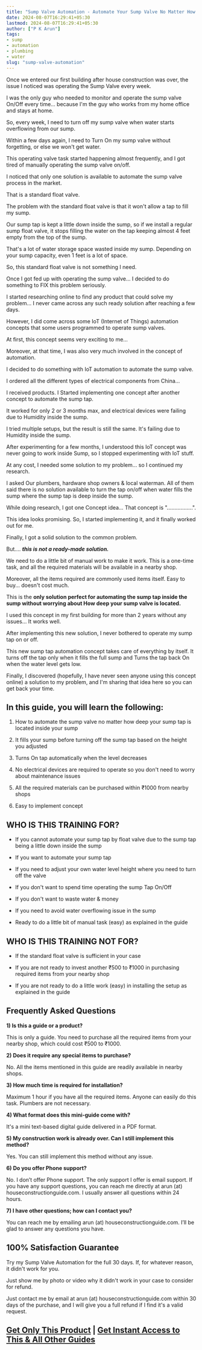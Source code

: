 ```yaml
---
title: "Sump Valve Automation - Automate Your Sump Valve No Matter How Deep your Sump Valve/Tap is Located Inside your Sump"
date: 2024-08-07T16:29:41+05:30
lastmod: 2024-08-07T16:29:41+05:30
author: ["P K Arun"]
tags: 
- sump
- automation
- plumbing
- water
slug: "sump-valve-automation"
---
```


Once we entered our first building after house construction was over, the issue I noticed was operating the Sump Valve every week.

I was the only guy who needed to monitor and operate the sump valve On/Off every time… because I'm the guy who works from my home office and stays at home.

So, every week, I need to turn off my sump valve when water starts overflowing from our sump.

Within a few days again, I need to Turn On my sump valve without forgetting, or else we won't get water. 

This operating valve task started happening almost frequently, and I got tired of manually operating the sump valve on/off.

I noticed that only one solution is available to automate the sump valve process in the market. 

That is a standard float valve.

The problem with the standard float valve is that it won't allow a tap to fill my sump.

Our sump tap is kept a little down inside the sump, so if we install a regular sump float valve, it stops filling the water on the tap keeping almost 4 feet empty from the top of the sump.

That's a lot of water storage space wasted inside my sump.
Depending on your sump capacity, even 1 feet is a lot of space. 

So, this standard float valve is not something I need.

Once I got fed up with operating the sump valve… I decided to do something to FIX this problem seriously.

I started researching online to find any product that could solve my problem… I never came across any such ready solution after reaching a few days.

However, I did come across some IoT (Internet of Things) automation concepts that some users programmed to operate sump valves.

At first, this concept seems very exciting to me…

Moreover, at that time, I was also very much involved in the concept of automation. 

I decided to do something with IoT automation to automate the sump valve.

I ordered all the different types of electrical components from China…

I received products. I Started implementing one concept after another concept to automate the sump tap.

It worked for only 2 or 3 months max, and electrical devices were failing due to Humidity inside the sump.

I tried multiple setups, but the result is still the same. It's failing due to Humidity inside the sump.

After experimenting for a few months, I understood this IoT concept was never going to work inside Sump, so I stopped experimenting with IoT stuff.

At any cost, I needed some solution to my problem… so I continued my research.

I asked Our plumbers, hardware shop owners & local waterman. All of them said there is no solution available to turn the tap on/off when water fills the sump where the sump tap is deep inside the sump.

While doing research, I got one Concept idea… That concept is ".................". 

This idea looks promising. So, I started implementing it, and it finally worked out for me.

Finally, I got a solid solution to the common problem. 

But…. ***this is not a ready-made solution.*** 

We need to do a little bit of manual work to make it work. This is a one-time task, and all the required materials will be available in a nearby shop.

Moreover, all the items required are commonly used items itself. Easy to buy… doesn't cost much. 

This is the **only solution perfect for automating the sump tap inside the sump without worrying about How deep your sump valve is located.**

I used this concept in my first building for more than 2 years without any issues… It works well. 

After implementing this new solution, I never bothered to operate my sump tap on or off. 

This new sump tap automation concept takes care of everything by itself. It turns off the tap only when it fills the full sump and Turns the tap back On when the water level gets low.

Finally, I discovered (hopefully, I have never seen anyone using this concept online) a solution to my problem, and I'm sharing that idea here so you can get back your time. 

##  In this guide, you will learn the following:

1) How to automate the sump valve no matter how deep your sump tap is located inside your sump

2) It fills your sump before turning off the sump tap based on the height you adjusted

3) Turns On tap automatically when the level decreases 

4) No electrical devices are required to operate so you don't need to worry about maintenance issues

5) All the required materials can be purchased within ₹1000 from nearby shops

6) Easy to implement concept 



## WHO IS THIS TRAINING FOR?

- If you cannot automate your sump tap by float valve due to the sump tap being a little down inside the sump

- If you want to automate your sump tap 

- If you need to adjust your own water level height where you need to turn off the valve 

- If you don't want to spend time operating the sump Tap On/Off

- If you don't want to waste water & money

- If you need to avoid water overflowing issue in the sump

- Ready to do a little bit of manual task (easy) as explained in the guide


## WHO IS THIS TRAINING NOT FOR?

- If the standard float valve is sufficient in your case

- If you are not ready to invest another ₹500 to ₹1000 in purchasing required items from your nearby shop 

- If you are not ready to do a little work (easy) in installing the setup as explained in the guide



## Frequently Asked Questions

**1) Is this a guide or a product?**

This is only a guide. You need to purchase all the required items from your nearby shop, which could cost ₹500 to ₹1000. 

**2) Does it require any special items to purchase?**

No. All the items mentioned in this guide are readily available in nearby shops. 

**3) How much time is required for installation?**

Maximum 1 hour if you have all the required items. Anyone can easily do this task. Plumbers are not necessary. 

**4) What format does this mini-guide come with?**

It's a mini text-based digital guide delivered in a PDF format.

**5) My construction work is already over. Can I still implement this method?**

Yes. You can still implement this method without any issue.

**6) Do you offer Phone support?**

No. I don’t offer Phone support. The only support I offer is email support. If you have any support questions, you can reach me directly at arun (at) houseconstructionguide.com. I usually answer all questions within 24 hours.

**7) I have other questions; how can I contact you?**

You can reach me by emailing arun (at) houseconstructionguide.com. I’ll be glad to answer any questions you have.


## 100% Satisfaction Guarantee

Try my Sump Valve Automation for the full 30 days. If, for whatever reason, it didn't work for you. 

Just show me by photo or video why it didn't work in your case to consider for refund.  

Just contact me by email at arun (at) houseconstructionguide.com within 30 days of the purchase, and I will give you a full refund if I find it's a valid request. 

## [Get Only This Product](https://pages.razorpay.com/pl_OhzZdIvbtkGj7q/view?product_name=Sump%20Valve%20Automation) | [Get Instant Access to This & All Other Guides](https://houseconstructionguide.com/products/#all-access-pass)